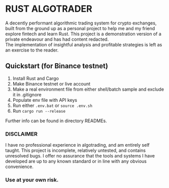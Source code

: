 # RUST ALGOTRADER
A decently performant algorithmic trading system for crypto exchanges, built from the ground up as a personal project to help me and my friend explore fintech and learn Rust. This project is a demonstration version of a private endeavour and has had content redacted.  
The implementation of insightful analysis and profitable strategies is left as an exercise to the reader.

## Quickstart (for Binance testnet)
1. Install Rust and Cargo
2. Make Binance testnet or live account
3. Make a real environment file from either shell/batch sample and exclude it in .gitignore
4. Populate env file with API keys
5. Run either `.env.bat` or `source .env.sh`
6. Run `cargo run --release`

Further info can be found in directory READMEs.


### DISCLAIMER
I have no professional experience in algotrading, and am entirely self taught. This project is incomplete, relatively untested, and contains unresolved bugs. I offer no assurance that the tools and systems I have developed are up to any known standard or in line with any obvious convenience.
### Use at your own risk.
